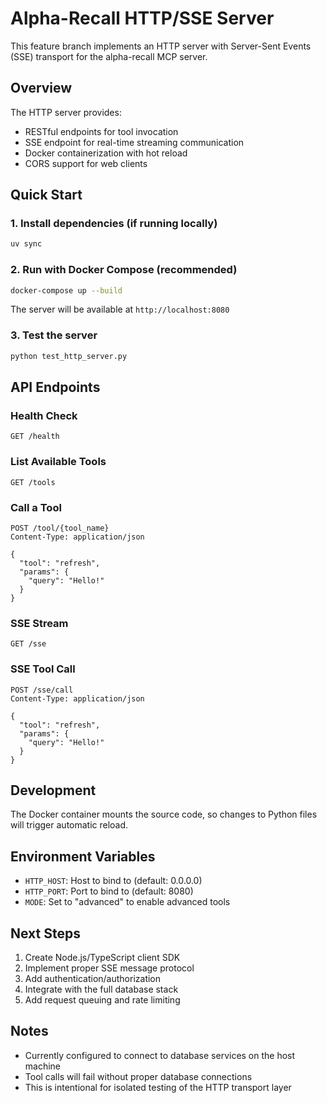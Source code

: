 # Alpha-Recall HTTP/SSE Server

This feature branch implements an HTTP server with Server-Sent Events (SSE) transport for the alpha-recall MCP server.

## Overview

The HTTP server provides:
- RESTful endpoints for tool invocation
- SSE endpoint for real-time streaming communication
- Docker containerization with hot reload
- CORS support for web clients

## Quick Start

### 1. Install dependencies (if running locally)
```bash
uv sync
```

### 2. Run with Docker Compose (recommended)
```bash
docker-compose up --build
```

The server will be available at `http://localhost:8080`

### 3. Test the server
```bash
python test_http_server.py
```

## API Endpoints

### Health Check
```
GET /health
```

### List Available Tools
```
GET /tools
```

### Call a Tool
```
POST /tool/{tool_name}
Content-Type: application/json

{
  "tool": "refresh",
  "params": {
    "query": "Hello!"
  }
}
```

### SSE Stream
```
GET /sse
```

### SSE Tool Call
```
POST /sse/call
Content-Type: application/json

{
  "tool": "refresh",
  "params": {
    "query": "Hello!"
  }
}
```

## Development

The Docker container mounts the source code, so changes to Python files will trigger automatic reload.

## Environment Variables

- `HTTP_HOST`: Host to bind to (default: 0.0.0.0)
- `HTTP_PORT`: Port to bind to (default: 8080)
- `MODE`: Set to "advanced" to enable advanced tools

## Next Steps

1. Create Node.js/TypeScript client SDK
2. Implement proper SSE message protocol
3. Add authentication/authorization
4. Integrate with the full database stack
5. Add request queuing and rate limiting

## Notes

- Currently configured to connect to database services on the host machine
- Tool calls will fail without proper database connections
- This is intentional for isolated testing of the HTTP transport layer